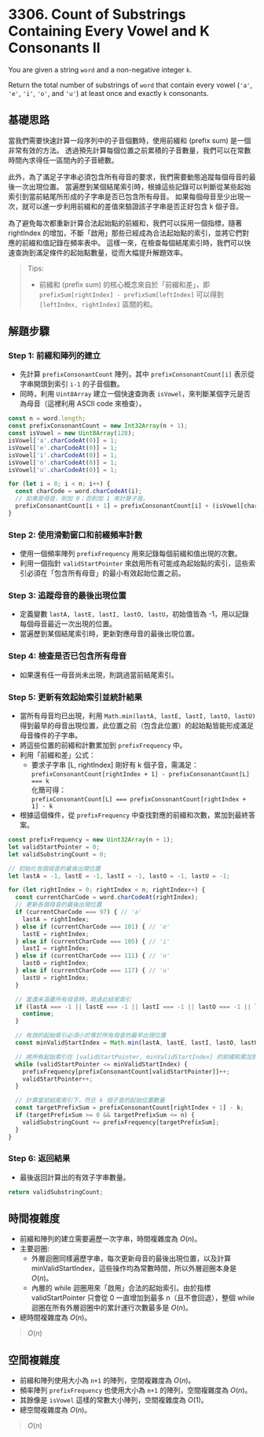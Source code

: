 # 3306. Count of Substrings Containing Every Vowel and K Consonants II

You are given a string `word` and a non-negative integer `k`.

Return the total number of substrings of `word` that 
contain every vowel (`'a'`, `'e'`, `'i'`, `'o'`, and `'u'`) at least once and exactly `k` consonants.

## 基礎思路

當我們需要快速計算一段序列中的子音個數時，使用前綴和 (prefix sum) 是一個非常有效的方法。
透過預先計算每個位置之前累積的子音數量，我們可以在常數時間內求得任一區間內的子音總數。

此外，為了滿足子字串必須包含所有母音的要求，我們需要動態追蹤每個母音的最後一次出現位置。
當遍歷到某個結尾索引時，根據這些記錄可以判斷從某些起始索引到當前結尾所形成的子字串是否已包含所有母音。
如果每個母音至少出現一次，就可以進一步利用前綴和的差值來驗證該子字串是否正好包含 k 個子音。

為了避免每次都重新計算合法起始點的前綴和，我們可以採用一個指標，隨著 rightIndex 的增加，不斷「啟用」那些已經成為合法起始點的索引，並將它們對應的前綴和值記錄在頻率表中。
這樣一來，在檢查每個結尾索引時，我們可以快速查詢到滿足條件的起始點數量，從而大幅提升解題效率。

> Tips:
> - 前綴和 (prefix sum) 的核心概念來自於「前綴和差」，即 `prefixSum[rightIndex] - prefixSum[leftIndex]` 可以得到 `[leftIndex, rightIndex]` 區間的和。

## 解題步驟

### Step 1: 前綴和陣列的建立
- 先計算 `prefixConsonantCount` 陣列，其中 `prefixConsonantCount[i]` 表示從字串開頭到索引 `i-1` 的子音個數。
- 同時，利用 `Uint8Array` 建立一個快速查詢表 `isVowel`，來判斷某個字元是否為母音（這裡利用 ASCII code 來檢查）。

```typescript
const n = word.length;
const prefixConsonantCount = new Int32Array(n + 1);
const isVowel = new Uint8Array(128);
isVowel['a'.charCodeAt(0)] = 1;
isVowel['e'.charCodeAt(0)] = 1;
isVowel['i'.charCodeAt(0)] = 1;
isVowel['o'.charCodeAt(0)] = 1;
isVowel['u'.charCodeAt(0)] = 1;

for (let i = 0; i < n; i++) {
  const charCode = word.charCodeAt(i);
  // 如果是母音，則加 0；否則加 1 來計算子音。
  prefixConsonantCount[i + 1] = prefixConsonantCount[i] + (isVowel[charCode] ? 0 : 1);
}
```

### Step 2: 使用滑動窗口和前綴頻率計數
- 使用一個頻率陣列 `prefixFrequency` 用來記錄每個前綴和值出現的次數。
- 利用一個指針 `validStartPointer` 來啟用所有可能成為起始點的索引，這些索引必須在「包含所有母音」的最小有效起始位置之前。

### Step 3: 追蹤母音的最後出現位置
- 定義變數 `lastA, lastE, lastI, lastO, lastU`，初始值皆為 -1，用以記錄每個母音最近一次出現的位置。
- 當遍歷到某個結尾索引時，更新對應母音的最後出現位置。

### Step 4: 檢查是否已包含所有母音
- 如果還有任一母音尚未出現，則跳過當前結尾索引。

### Step 5: 更新有效起始索引並統計結果
- 當所有母音均已出現，利用 `Math.min(lastA, lastE, lastI, lastO, lastU)` 得到最早的母音出現位置，此位置之前（包含此位置）的起始點皆能形成滿足母音條件的子字串。
- 將這些位置的前綴和計數累加到 `prefixFrequency` 中。
- 利用「前綴和差」公式：
    - 要求子字串 [L, rightIndex] 剛好有 k 個子音，需滿足：  
      `prefixConsonantCount[rightIndex + 1] - prefixConsonantCount[L] === k`  
      化簡可得：  
      `prefixConsonantCount[L] === prefixConsonantCount[rightIndex + 1] - k`
- 根據這個條件，從 `prefixFrequency` 中查找對應的前綴和次數，累加到最終答案。

```typescript
const prefixFrequency = new Uint32Array(n + 1);
let validStartPointer = 0;
let validSubstringCount = 0;

// 初始化各個母音的最後出現位置
let lastA = -1, lastE = -1, lastI = -1, lastO = -1, lastU = -1;

for (let rightIndex = 0; rightIndex < n; rightIndex++) {
  const currentCharCode = word.charCodeAt(rightIndex);
  // 更新各個母音的最後出現位置
  if (currentCharCode === 97) { // 'a'
    lastA = rightIndex;
  } else if (currentCharCode === 101) { // 'e'
    lastE = rightIndex;
  } else if (currentCharCode === 105) { // 'i'
    lastI = rightIndex;
  } else if (currentCharCode === 111) { // 'o'
    lastO = rightIndex;
  } else if (currentCharCode === 117) { // 'u'
    lastU = rightIndex;
  }

  // 當還未涵蓋所有母音時，跳過此結尾索引
  if (lastA === -1 || lastE === -1 || lastI === -1 || lastO === -1 || lastU === -1) {
    continue;
  }

  // 有效的起始索引必須小於等於所有母音的最早出現位置
  const minValidStartIndex = Math.min(lastA, lastE, lastI, lastO, lastU);

  // 將所有起始索引在 [validStartPointer, minValidStartIndex] 的前綴和累加到頻率表中
  while (validStartPointer <= minValidStartIndex) {
    prefixFrequency[prefixConsonantCount[validStartPointer]]++;
    validStartPointer++;
  }

  // 計算當前結尾索引下，符合 k 個子音的起始位置數量
  const targetPrefixSum = prefixConsonantCount[rightIndex + 1] - k;
  if (targetPrefixSum >= 0 && targetPrefixSum <= n) {
    validSubstringCount += prefixFrequency[targetPrefixSum];
  }
}
```

### Step 6: 返回結果
- 最後返回計算出的有效子字串數量。

```typescript
return validSubstringCount;
```

## 時間複雜度

- 前綴和陣列的建立需要遍歷一次字串，時間複雜度為 $O(n)$。
- 主要迴圈:
  - 外層迴圈同樣遍歷字串，每次更新母音的最後出現位置，以及計算 minValidStartIndex，這些操作均為常數時間，所以外層迴圈本身是 $O(n)$。
  - 內層的 while 迴圈用來「啟用」合法的起始索引。由於指標 validStartPointer 只會從 0 一直增加到最多 n（且不會回退），整個 while 迴圈在所有外層迴圈中的累計運行次數最多是 $O(n)$。
- 總時間複雜度為 $O(n)$。

> $O(n)$

## 空間複雜度

- 前綴和陣列使用大小為 `n+1` 的陣列，空間複雜度為 $O(n)$。
- 頻率陣列 `prefixFrequency` 也使用大小為 `n+1` 的陣列，空間複雜度為 $O(n)$。
- 其餘像是 `isVowel` 這樣的常數大小陣列，空間複雜度為 $O(1)$。
- 總空間複雜度為 $O(n)$。

> $O(n)$
